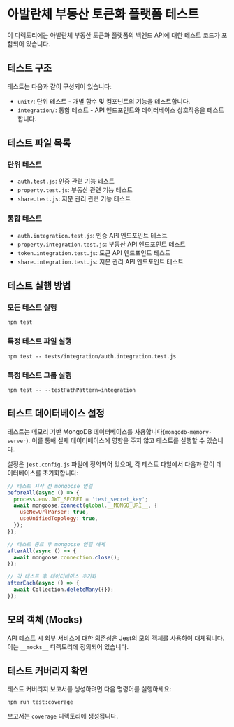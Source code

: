 # 아발란체 부동산 토큰화 플랫폼 테스트

이 디렉토리에는 아발란체 부동산 토큰화 플랫폼의 백엔드 API에 대한 테스트 코드가 포함되어 있습니다.

## 테스트 구조

테스트는 다음과 같이 구성되어 있습니다:

- `unit/`: 단위 테스트 - 개별 함수 및 컴포넌트의 기능을 테스트합니다.
- `integration/`: 통합 테스트 - API 엔드포인트와 데이터베이스 상호작용을 테스트합니다.

## 테스트 파일 목록

### 단위 테스트
- `auth.test.js`: 인증 관련 기능 테스트
- `property.test.js`: 부동산 관련 기능 테스트
- `share.test.js`: 지분 관리 관련 기능 테스트

### 통합 테스트
- `auth.integration.test.js`: 인증 API 엔드포인트 테스트
- `property.integration.test.js`: 부동산 API 엔드포인트 테스트
- `token.integration.test.js`: 토큰 API 엔드포인트 테스트
- `share.integration.test.js`: 지분 관리 API 엔드포인트 테스트

## 테스트 실행 방법

### 모든 테스트 실행
```
npm test
```

### 특정 테스트 파일 실행
```
npm test -- tests/integration/auth.integration.test.js
```

### 특정 테스트 그룹 실행
```
npm test -- --testPathPattern=integration
```

## 테스트 데이터베이스 설정

테스트는 메모리 기반 MongoDB 데이터베이스를 사용합니다(`mongodb-memory-server`). 
이를 통해 실제 데이터베이스에 영향을 주지 않고 테스트를 실행할 수 있습니다.

설정은 `jest.config.js` 파일에 정의되어 있으며, 각 테스트 파일에서 다음과 같이 데이터베이스를 초기화합니다:

```javascript
// 테스트 시작 전 mongoose 연결
beforeAll(async () => {
  process.env.JWT_SECRET = 'test_secret_key';
  await mongoose.connect(global.__MONGO_URI__, {
    useNewUrlParser: true,
    useUnifiedTopology: true,
  });
});

// 테스트 종료 후 mongoose 연결 해제
afterAll(async () => {
  await mongoose.connection.close();
});

// 각 테스트 후 데이터베이스 초기화
afterEach(async () => {
  await Collection.deleteMany({});
});
```

## 모의 객체 (Mocks)

API 테스트 시 외부 서비스에 대한 의존성은 Jest의 모의 객체를 사용하여 대체됩니다.
이는 `__mocks__` 디렉토리에 정의되어 있습니다.

## 테스트 커버리지 확인

테스트 커버리지 보고서를 생성하려면 다음 명령어를 실행하세요:

```
npm run test:coverage
```

보고서는 `coverage` 디렉토리에 생성됩니다. 